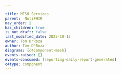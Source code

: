 ```yaml
---

title: MESH Services
parent:  NotiFHIR
nav_order: 2
has_children: true
is_not_draft: false
last_modified_date: 2025-10-13
owner: Tom D'Roza
author: Tom D'Roza
diagrams: [c4component-mesh]
events-raised: []
events-consumed: [reporting-daily-report-generated]
c4type: component
---
```

